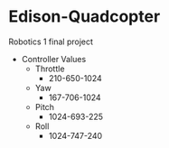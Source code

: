 # Edison-Quadcopter
Robotics 1 final project

* Controller Values
  * Throttle
    * 210-650-1024
  * Yaw
    * 167-706-1024
  * Pitch
    * 1024-693-225
  * Roll
    * 1024-747-240

